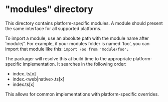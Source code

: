 # "modules" directory

This directory contains platform-specific modules. A module should present the same interface for all supported platforms.

To import a module, use an absolute path with the module name after 'module/'. For example, if your modules folder is named 'foo', you can import that module like this:
``` import Foo from 'module/foo'; ```

The packager will resolve this at build time to the appropriate platform-specific implementation. It searches in the following order:
* index.<platform>.ts[x]
* index.<web|native>.ts[x]
* index.ts[x]

This allows for common implementations with platform-specific overrides.

